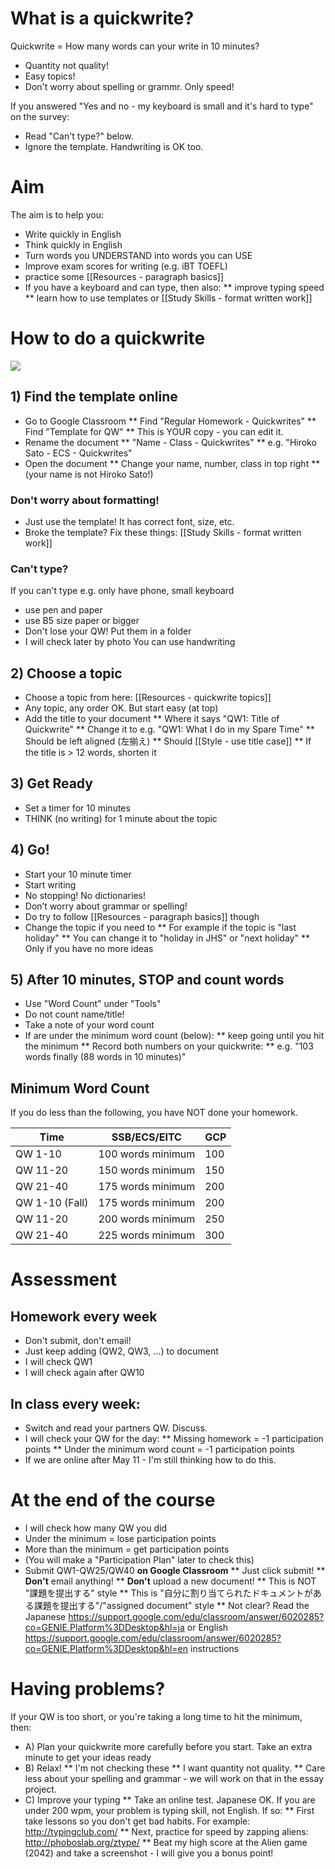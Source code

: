 # What is a quickwrite?
Quickwrite = How many words can your write in 10 minutes?
* Quantity not quality! 
* Easy topics! 
* Don't worry about spelling or grammr. Only speed!

If you answered  "Yes and no - my keyboard is small and it's hard to type" on the survey:
* Read "Can't type?" below. 
* Ignore the template. Handwriting is OK too. 

# Aim
The aim is to help you:
* Write quickly in English
* Think quickly in English 
* Turn words you UNDERSTAND into words you can USE
* Improve exam scores for writing (e.g. iBT TOEFL)
* practice some [[Resources - paragraph basics]]
* If you have a keyboard and can type, then also:
** improve typing speed
** learn how to use templates or [[Study Skills - format written work]]

# How to do a quickwrite
<img src="https://openclipart.org/download/104017/chronometre.svg" />

## 1) Find the template online
* Go to Google Classroom
** Find "Regular Homework - Quickwrites"
** Find "Template for QW" 
** This is YOUR copy - you can edit it. 
* Rename the document 
** "Name - Class - Quickwrites"
** e.g. "Hiroko Sato - ECS - Quickwrites"
* Open the document
** Change your name, number, class in top right
** (your name is not Hiroko Sato!)

### Don't worry about formatting! 
* Just use the template! It has correct font, size, etc. 
* Broke the template? Fix these things: [[Study Skills - format written work]]


### Can't type? 
If you can't type e.g. only have phone, small keyboard
* use pen and paper
* use B5 size paper or bigger
* Don't lose your QW! Put them in a folder 
* I will check later by photo
You can use handwriting


## 2) Choose a topic 
* Choose a topic from here: [[Resources - quickwrite topics]]
* Any topic, any order OK. But start easy (at top)
* Add the title to your document 
** Where it says "QW1: Title of Quickwrite"
** Change it to e.g. "QW1: What I do in my Spare Time"
** Should be left aligned (左揃え)
** Should [[Style - use title case]]
** If the title is > 12 words, shorten it

## 3) Get Ready
* Set a timer for 10 minutes
* THINK (no writing) for 1 minute about the topic 


## 4) Go!
* Start your 10 minute timer
* Start writing
* No stopping! No dictionaries!
* Don’t worry about grammar or spelling!
* Do try to follow [[Resources - paragraph basics]] though
* Change the topic if you need to 
** For example if the topic is "last holiday"
** You can change it to "holiday in JHS" or "next holiday" 
** Only if you have no more ideas

## 5) After 10 minutes, STOP and count words
* Use "Word Count" under "Tools"
* Do not count name/title!
* Take a note of your word count
* If are under the minimum word count (below):
** keep going until you hit the minimum
** Record both numbers on your quickwrite:
** e.g. "103 words finally (88 words in 10 minutes)"

## Minimum Word Count
If you do less than the following, you have NOT done your homework.

|Time            		|SSB/ECS/EITC		|GCP
|--------------------	|------------------ |---------
|QW 1-10         		|100 words minimum	|100
|QW 11-20        		|150 words minimum	|150
|QW 21-40        		|175 words minimum	|200
|QW 1-10 (Fall)  		|175 words minimum	|200
|QW 11-20        		|200 words minimum	|250
|QW 21-40        		|225 words minimum	|300

# Assessment
## Homework every week
* Don't submit, don't email! 
* Just keep adding (QW2, QW3, ...) to document
* I will check QW1
* I will check again after QW10

## In class every week:
* Switch and read your partners QW. Discuss.
* I will check your QW for the day:
** Missing homework = -1 participation points
** Under the minimum word count = -1 participation points
* If we are online after May 11 - I'm still thinking how to do this. 

# At the end of the course 
* I will check how many QW you did
* Under the minimum  = lose participation points
* More than the minimum = get participation points
* (You will make a "Participation Plan" later to check this)
* Submit QW1-QW25/QW40 __on Google Classroom__
** <green>Just click submit!</green>
** __Don't__ email anything! 
** __Don't__ upload a new document! 
** This is <red>NOT</red> "課題を提出する" style
** This is "自分に割り当てられたドキュメントがある課題を提出する"/"assigned document" style
** Not clear? Read the Japanese https://support.google.com/edu/classroom/answer/6020285?co=GENIE.Platform%3DDesktop&hl=ja or English https://support.google.com/edu/classroom/answer/6020285?co=GENIE.Platform%3DDesktop&hl=en instructions





# Having problems?
If your QW is too short, or you're taking a long time to hit the minimum, then:
* A) Plan your quickwrite more carefully before you start. Take an extra minute to get your ideas ready
* B) Relax!
** I'm not checking these
** I want quantity not quality.
** Care less about your spelling and grammar - we will work on that in the essay project.
* C) Improve your typing
** Take an online test. Japanese OK. If you are under 200 wpm, your problem is typing skill, not English. If so:
** First take lessons so you don't get bad habits. For example: http://typingclub.com/
** Next, practice for speed by zapping aliens: http://phoboslab.org/ztype/
** Beat my high score at the Alien game (2042) and take a screenshot - I will give you a bonus point!





